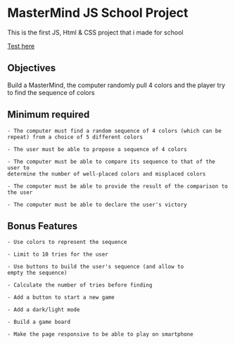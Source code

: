 # MasterMind JS School Project
This is the first JS, Html & CSS project that i made for school

<a href="https://lance1ot0.github.io/master-mind-JS/">Test here </a>

## Objectives
Build a MasterMind, the computer randomly pull 4 colors and the player try to find the sequence of colors

## Minimum required
```
- The computer must find a random sequence of 4 colors (which can be
repeat) from a choice of 5 different colors

- The user must be able to propose a sequence of 4 colors

- The computer must be able to compare its sequence to that of the user to
determine the number of well-placed colors and misplaced colors

- The computer must be able to provide the result of the comparison to the user

- The computer must be able to declare the user's victory

```

## Bonus Features
```
- Use colors to represent the sequence

- Limit to 10 tries for the user

- Use buttons to build the user's sequence (and allow to
empty the sequence)

- Calculate the number of tries before finding

- Add a button to start a new game

- Add a dark/light mode 

- Build a game board

- Make the page responsive to be able to play on smartphone